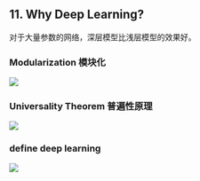 ## 11. Why Deep Learning?

对于大量参数的网络，深层模型比浅层模型的效果好。

### Modularization 模块化

![](https://github.com/steveLauwh/DeepLearning-notes/raw/master/Hung-yi%20Lee%20Machine%20Learning%20Notes/image/11.1.PNG)

### Universality Theorem 普遍性原理

![](https://github.com/steveLauwh/DeepLearning-notes/raw/master/Hung-yi%20Lee%20Machine%20Learning%20Notes/image/11.2.PNG)

### define deep learning

![](https://github.com/steveLauwh/DeepLearning-notes/raw/master/Hung-yi%20Lee%20Machine%20Learning%20Notes/image/11.3.PNG)

